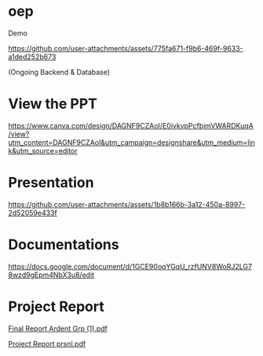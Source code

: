 # oep
Demo

https://github.com/user-attachments/assets/775fa671-f9b6-469f-9633-a1ded252b673

(Ongoing Backend & Database)


# View the PPT
https://www.canva.com/design/DAGNF9CZAoI/E0ivkvpPcfbjmVWARDKuqA/view?utm_content=DAGNF9CZAoI&utm_campaign=designshare&utm_medium=link&utm_source=editor


# Presentation
https://github.com/user-attachments/assets/1b8b166b-3a12-450a-8997-2d52059e433f

# Documentations 
https://docs.google.com/document/d/1GCE90oqYGqU_rzfUNV8WoRJ2LG78wzd9gEpm4NbX3u8/edit

# Project Report
[Final Report Ardent Grp (1).pdf](https://github.com/user-attachments/files/16608651/Final.Report.Ardent.Grp.1.pdf)

[Project Report prsnl.pdf](https://github.com/user-attachments/files/16861186/Project.Report.prsnl.pdf)
